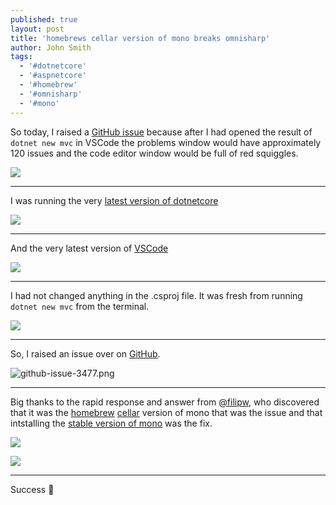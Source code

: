 ```yaml
---
published: true
layout: post
title: 'homebrews cellar version of mono breaks omnisharp'
author: John Smith
tags:
  - '#dotnetcore'
  - '#aspnetcore'
  - '#homebrew'
  - '#omnisharp'
  - '#mono'
---
```


So today, I raised a [GitHub issue](https://github.com/OmniSharp/omnisharp-vscode/issues/3477) because after I had opened the result of `dotnet new mvc` in VSCode the problems window would have approximately 120 issues and the code editor window would be full of red squiggles.

![](https://pbs.twimg.com/media/EMJhNcRXkAEgE_-.jpg)

---

I was running the very [latest version of dotnetcore](https://dotnet.microsoft.com/download/dotnet-core/3.0)

![](https://pbs.twimg.com/media/EMJhyLSWwAIxryE.png)

---

And the very latest version of [VSCode](https://code.visualstudio.com/)

![](https://pbs.twimg.com/media/EMJiAp1WoAA5Y6-.png)

---

I had not changed anything in the .csproj file. It was fresh from running `dotnet new mvc` from the terminal.


![](https://pbs.twimg.com/media/EMOFqFlX0AA2KFt.jpg)

---

So, I raised an issue over on [GitHub](https://github.com/OmniSharp/omnisharp-vscode/issues/3477).

![github-issue-3477.png]({{site.baseurl}}/media/github-issue-3477.png)

---

Big thanks to the rapid response and answer from [@filipw](https://github.com/filipw), who discovered that it was the [homebrew](https://brew.sh/) [cellar](https://docs.brew.sh/Formula-Cookbook) version of mono that was the issue and that intstalling the [stable version of mono](https://www.mono-project.com/download/stable/) was the fix.

![](https://pbs.twimg.com/media/EMOMjtmXkAA6BG7.png)


![](https://pbs.twimg.com/media/EMOMjtiW4AAKpZ2.png)

---

Success 🎉
